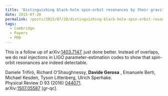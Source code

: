 ```yaml
---
title: 'Distinguishing black-hole spin-orbit resonances by their gravitational wave signatures. II: Full parameter estimation'
date: 2015-07-20
permalink: /posts/2015/07/20/distinguishing-black-hole-spin-orbit-resonances-by-their-gravitational-wave-signatures-ii-full-parameter-estimation
tags:
  - Cambridge
  - Papers
  - PRD
---
```


This is a follow up of arXiv:[1403.7147](<http://arxiv.org/abs/arXiv:1403.7147>), just done better. Instead of overlaps, we do real injections in LIGO parameter-estimation codes to show that spin-orbit resonances are indeed detectable.

Daniele Trifirò, Richard O’Shaughnessy, **Davide Gerosa** , Emanuele Berti, Michael Kesden, Tyson Littenberg, Ulrich Sperhake.  
Physical Review D 93 (2016) [044071](<http://journals.aps.org/prd/abstract/10.1103/PhysRevD.93.044071>).  
arXiv:[1507.05587](<http://arxiv.org/abs/arXiv:1507.05587>) [gr-qc].

